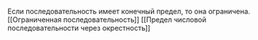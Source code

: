 Если последовательность имеет конечный предел, то она ограничена.
[[Ограниченная последовательность]]
[[Предел числовой последовательности через окрестность]]
